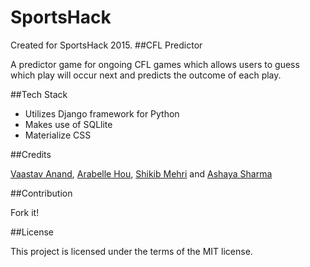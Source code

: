 # SportsHack
Created for SportsHack 2015.
##CFL Predictor

A predictor game for ongoing CFL games which allows users to guess which play will occur next and predicts the outcome of each play. 


##Tech Stack

* Utilizes Django framework for Python
* Makes use of SQLlite
* Materialize CSS

##Credits

[Vaastav Anand](https://github.com/vaastav), [Arabelle Hou](https://github.com/arabelle),  [Shikib Mehri](https://github.com/Shikib) and [Ashaya Sharma](https://www.github.com/ashayas) 

##Contribution

Fork it! 

##License

This project is licensed under the terms of the MIT license.
